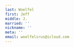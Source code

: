 ```yaml
---
last: Woelfel
first: Jeff
middle: J.
married: ''
nickname: ''
meta: ''
email: woelfelsrus@icloud.com
---
```

